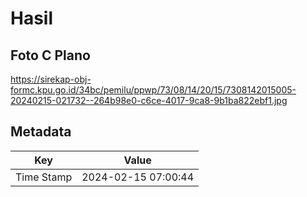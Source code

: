 # Hasil

## Foto C Plano

https://sirekap-obj-formc.kpu.go.id/34bc/pemilu/ppwp/73/08/14/20/15/7308142015005-20240215-021732--264b98e0-c6ce-4017-9ca8-9b1ba822ebf1.jpg


## Metadata

| Key        | Value               |
| ---------- | ------------------- |
| Time Stamp | 2024-02-15 07:00:44 |



